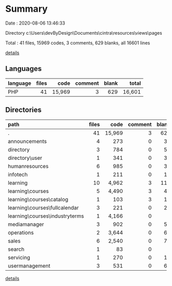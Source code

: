 # Summary

Date : 2020-08-06 13:46:33

Directory c:\Users\devByDesign\Documents\cintra\resources\views\pages

Total : 41 files,  15969 codes, 3 comments, 629 blanks, all 16601 lines

[details](details.md)

## Languages
| language | files | code | comment | blank | total |
| :--- | ---: | ---: | ---: | ---: | ---: |
| PHP | 41 | 15,969 | 3 | 629 | 16,601 |

## Directories
| path | files | code | comment | blank | total |
| :--- | ---: | ---: | ---: | ---: | ---: |
| . | 41 | 15,969 | 3 | 629 | 16,601 |
| announcements | 4 | 273 | 0 | 37 | 310 |
| directory | 3 | 784 | 0 | 52 | 836 |
| directory\user | 1 | 341 | 0 | 38 | 379 |
| humanresources | 6 | 985 | 0 | 36 | 1,021 |
| infotech | 1 | 211 | 0 | 13 | 224 |
| learning | 10 | 4,962 | 3 | 114 | 5,079 |
| learning\courses | 5 | 4,490 | 3 | 45 | 4,538 |
| learning\courses\catalog | 1 | 103 | 3 | 14 | 120 |
| learning\courses\fullcalendar | 3 | 221 | 0 | 22 | 243 |
| learning\courses\industryterms | 1 | 4,166 | 0 | 9 | 4,175 |
| mediamanager | 3 | 902 | 0 | 58 | 960 |
| operations | 2 | 3,644 | 0 | 63 | 3,707 |
| sales | 6 | 2,540 | 0 | 76 | 2,616 |
| search | 1 | 83 | 0 | 8 | 91 |
| servicing | 1 | 270 | 0 | 10 | 280 |
| usermanagement | 3 | 531 | 0 | 69 | 600 |

[details](details.md)